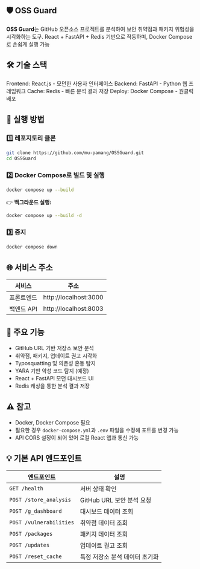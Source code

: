 ## 🛡️ OSS Guard

**OSS Guard**는 GitHub 오픈소스 프로젝트를 분석하여 보안 취약점과 패키지 위험성을 시각화하는 도구. React + FastAPI + Redis 기반으로 작동하며, Docker Compose로 손쉽게 실행 가능

## 🛠️ 기술 스택

Frontend: React.js - 모던한 사용자 인터페이스
Backend: FastAPI -  Python 웹 프레임워크
Cache: Redis - 빠른 분석 결과 저장
Deploy: Docker Compose - 원클릭 배포

## 🚀 실행 방법

### 1️⃣ 레포지토리 클론

```bash
git clone https://github.com/mu-pamang/OSSGuard.git
cd OSSGuard
```

### 2️⃣ Docker Compose로 빌드 및 실행

```bash
docker compose up --build
```

👉 **백그라운드 실행:**

```bash
docker compose up --build -d
```

### 3️⃣ 중지

```bash
docker compose down
```

## 🌐 서비스 주소

| 서비스 | 주소 |
|--------|------|
| 프론트엔드 | http://localhost:3000 |
| 백엔드 API | http://localhost:8003 |

## 📝 주요 기능

-  GitHub URL 기반 저장소 보안 분석
-  취약점, 패키지, 업데이트 권고 시각화
-  Typosquatting 및 의존성 혼동 탐지
-  YARA 기반 악성 코드 탐지 (예정)
-  React + FastAPI 모던 대시보드 UI
-  Redis 캐싱을 통한 분석 결과 저장

## ⚠️ 참고

- Docker, Docker Compose 필요
- 필요한 경우 `docker-compose.yml`과 `.env` 파일을 수정해 포트를 변경 가능
- API CORS 설정이 되어 있어 로컬 React 앱과 통신 가능

## 💡 기본 API 엔드포인트

| 엔드포인트 | 설명 |
|------------|------|
| `GET /health` | 서버 상태 확인 |
| `POST /store_analysis` | GitHub URL 보안 분석 요청 |
| `POST /g_dashboard` | 대시보드 데이터 조회 |
| `POST /vulnerabilities` | 취약점 데이터 조회 |
| `POST /packages` | 패키지 데이터 조회 |
| `POST /updates` | 업데이트 권고 조회 |
| `POST /reset_cache` | 특정 저장소 분석 데이터 초기화 |
